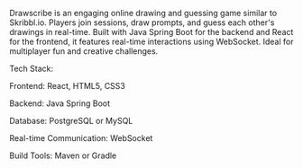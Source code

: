 Drawscribe is an engaging online drawing and guessing game similar to Skribbl.io. Players join sessions, draw prompts, and guess each other's drawings in real-time. Built with Java Spring Boot for the backend and React for the frontend, it features real-time interactions using WebSocket. Ideal for multiplayer fun and creative challenges.

Tech Stack:

Frontend: React, HTML5, CSS3

Backend: Java Spring Boot

Database: PostgreSQL or MySQL

Real-time Communication: WebSocket

Build Tools: Maven or Gradle
